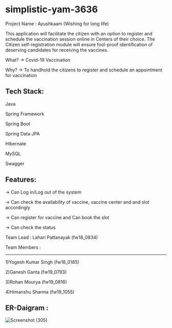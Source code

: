 # simplistic-yam-3636


Project Name : Ayushkaam (Wishing for long life)

This application will facilitate the citizen with an option to register and schedule the vaccination session 
online in Centers of their choice. The Citizen self-registration module will ensure fool-proof identification
of deserving candidates for receiving the vaccines.

What? -> Covid-19 Vaccination 

Why? -> To handhold the citizens to register and schedule an appointment for vaccination 

Tech Stack:
-----------
Java

Spring Framework

Spring Boot

Spring Data JPA

Hibernate

MySQL

Swagger

Features:
--------
-> Can Log in/Log out of the system

-> Can check the availability of vaccine, vaccine center and and slot accordingly

-> Can register for vaccine and Can book the slot

-> Can check the status

Team Lead : Lahari Pattanayak (fw18_0834)

Team Members :
***********

 1)Yogesh Kumar Singh (fw18_0185)

 2)Ganesh Ganta (fw19_0793)

 3)Rohan Mourya (fw19_0816)

 4)Himanshu Sharma  (fw19_1055)




## ER-Daigram :
![Screenshot (305)](https://user-images.githubusercontent.com/101568121/193348231-2532b8a9-4cac-405f-95f1-d652e11eab12.png)


